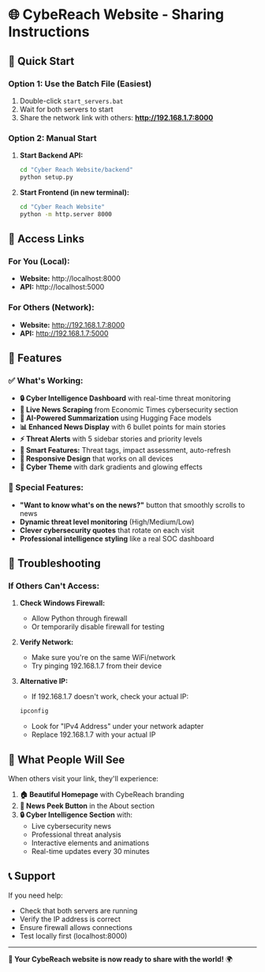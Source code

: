 # 🌐 CybeReach Website - Sharing Instructions

## 🚀 Quick Start

### Option 1: Use the Batch File (Easiest)
1. Double-click `start_servers.bat`
2. Wait for both servers to start
3. Share the network link with others: **http://192.168.1.7:8000**

### Option 2: Manual Start
1. **Start Backend API:**
   ```bash
   cd "Cyber Reach Website/backend"
   python setup.py
   ```

2. **Start Frontend (in new terminal):**
   ```bash
   cd "Cyber Reach Website"
   python -m http.server 8000
   ```

## 🔗 Access Links

### For You (Local):
- **Website:** http://localhost:8000
- **API:** http://localhost:5000

### For Others (Network):
- **Website:** http://192.168.1.7:8000
- **API:** http://192.168.1.7:5000

## 📱 Features

### ✅ What's Working:
- **🔒 Cyber Intelligence Dashboard** with real-time threat monitoring
- **📰 Live News Scraping** from Economic Times cybersecurity section
- **🤖 AI-Powered Summarization** using Hugging Face models
- **📊 Enhanced News Display** with 6 bullet points for main stories
- **⚡ Threat Alerts** with 5 sidebar stories and priority levels
- **🎯 Smart Features:** Threat tags, impact assessment, auto-refresh
- **📱 Responsive Design** that works on all devices
- **🎨 Cyber Theme** with dark gradients and glowing effects

### 🎯 Special Features:
- **"Want to know what's on the news?"** button that smoothly scrolls to news
- **Dynamic threat level monitoring** (High/Medium/Low)
- **Clever cybersecurity quotes** that rotate on each visit
- **Professional intelligence styling** like a real SOC dashboard

## 🔧 Troubleshooting

### If Others Can't Access:
1. **Check Windows Firewall:**
   - Allow Python through firewall
   - Or temporarily disable firewall for testing

2. **Verify Network:**
   - Make sure you're on the same WiFi/network
   - Try pinging 192.168.1.7 from their device

3. **Alternative IP:**
   - If 192.168.1.7 doesn't work, check your actual IP:
   ```bash
   ipconfig
   ```
   - Look for "IPv4 Address" under your network adapter
   - Replace 192.168.1.7 with your actual IP

## 🎉 What People Will See

When others visit your link, they'll experience:

1. **🏠 Beautiful Homepage** with CybeReach branding
2. **📰 News Peek Button** in the About section
3. **🔒 Cyber Intelligence Section** with:
   - Live cybersecurity news
   - Professional threat analysis
   - Interactive elements and animations
   - Real-time updates every 30 minutes

## 📞 Support

If you need help:
- Check that both servers are running
- Verify the IP address is correct
- Ensure firewall allows connections
- Test locally first (localhost:8000)

---

**🎯 Your CybeReach website is now ready to share with the world!** 🌍
